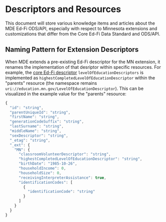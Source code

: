 # Descriptors and Resources
This document will store various knowledge items and articles about the MDE Ed-Fi ODS/API, especially with respect to Minnesota extensions and customizations that differ from the Core Ed-Fi Data Standard and ODS/API.

## Naming Pattern for Extension Descriptors
When MDE extends a pre-existing Ed-Fi descriptor for the MN extension, it renames the implementation of that desriptor within specific resources. For example, the [core Ed-Fi descriptor](https://api.ed-fi.org/v3.4.0/docs/index.html?urls.primaryName=Descriptors#/levelOfEducationDescriptors) ```levelOfEducationDescriptors``` is implemented as ```highestCompletedLevelOfEducationDescriptor``` within the "parents" resource (the namespace remains ```uri://education.mn.gov/LevelOfEducationDescriptor```). This can be visualized in the example value for the "parents" resource:

```javascript
{
  "id": "string",
  "parentUniqueId": "string",
  "firstName": "string",
  "generationCodeSuffix": "string",
  "lastSurname": "string",
  "middleName": "string",
  "sexDescriptor": "string",
  "_etag": "string",
  "_ext": {
    "MN": {
      "classroomVolunteerDescriptor": "string",
      "highestCompletedLevelOfEducationDescriptor": "string",
      "birthDate": "1985-10-26",
      "householdIncome": 0,
      "householdSize": 0,
      "receivingInterpreterAssistance": true,
      "identificationCodes": [
        {
          "identificationCode": "string"
        }
      ]
    }
  }
}
```